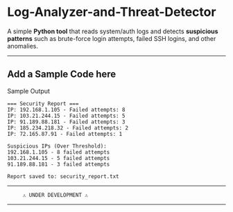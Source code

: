 # Log-Analyzer-and-Threat-Detector

A simple **Python tool** that reads system/auth logs and detects **suspicious patterns** such as brute-force login attempts, failed SSH logins, and other anomalies.

---

## Add a Sample Code here
Sample Output
```
=== Security Report ===
IP: 192.168.1.105 - Failed attempts: 8
IP: 103.21.244.15 - Failed attempts: 5
IP: 91.189.88.181 - Failed attempts: 3
IP: 185.234.218.32 - Failed attempts: 2
IP: 72.165.87.91 - Failed attempts: 1

Suspicious IPs (Over Threshold):
192.168.1.105 - 8 failed attempts
103.21.244.15 - 5 failed attempts
91.189.88.181 - 3 failed attempts

Report saved to: security_report.txt

```

---

```
     ⚠️ UNDER DEVELOPMENT ⚠️
```

---

